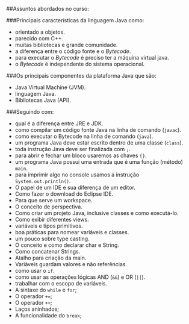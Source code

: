 ##Assuntos abordados no curso: 

###Principais características da linguagem Java como:
- orientado a objetos.
- parecido com C++.
- muitas bibliotecas e grande comunidade.
- a diferença entre o código fonte e o *Bytecode*.
- para executar o *Bytecode* é preciso ter a máquina virtual java.
- o *Bytecode* é independente do sistema operacional.

###Os principais componentes da plataforma Java que são:
- Java Virtual Machine (JVM).
- linguagem Java.
- Bibliotecas Java (API).

###Seguindo com:
- qual é a diferença entre JRE e JDK.
- como compilar um código fonte Java na linha de comando (`javac`).
- como executar o Bytecode na linha de comando (`java`).
- um programa Java deve estar escrito dentro de uma classe (`class`).
- toda instrução Java deve ser finalizada com `;`.
- para abrir e fechar um bloco usaremos as chaves `{}`.
- um programa Java possui uma entrada que é uma função (método) `main`.
- para imprimir algo no console usamos a instrução `System.out.println()`.
- O papel de um IDE e sua diferença de um editor.
- Como fazer o download do Eclipse IDE.
- Para que serve um workspace.
- O conceito de perspectiva.
- Como criar um projeto Java, inclusive classes e como executá-lo. 
- Como exibir diferentes views.
- variáveis e tipos primitivos.
- boa práticas para nomear variáveis e classes.
- um pouco sobre type casting.
- O conceito e como declarar char e String.
- Como concatenar Strings.
- Atalho para criação da main.
- Variáveis guardam valores e não referências.
- como usar o `if`.
- como usar as operações lógicas AND (`&&`) e OR (`||`).
- trabalhar com o escopo de variáveis.
- A sintaxe do `while` e `for`;
- O operador `+=`;
- O operador `++`;
- Laços aninhados;
- A funcionalidade do `break`;


